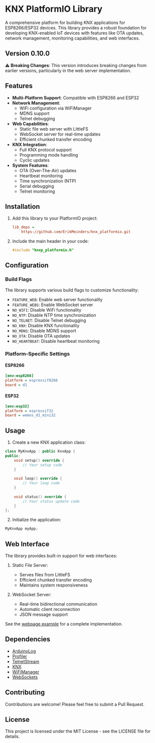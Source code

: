# KNX PlatformIO Library

A comprehensive platform for building KNX applications for ESP8266/ESP32 devices. This library provides a robust foundation for developing KNX-enabled IoT devices with features like OTA updates, network management, monitoring capabilities, and web interfaces.

## Version 0.10.0

⚠️ **Breaking Changes**: This version introduces breaking changes from earlier versions, particularly in the web server implementation.

## Features

- **Multi-Platform Support**: Compatible with ESP8266 and ESP32
- **Network Management**:
  - WiFi configuration via WiFiManager
  - MDNS support
  - Telnet debugging
- **Web Capabilities**:
  - Static file web server with LittleFS
  - WebSocket server for real-time updates
  - Efficient chunked transfer encoding
- **KNX Integration**:
  - Full KNX protocol support
  - Programming mode handling
  - Cyclic updates
- **System Features**:
  - OTA (Over-The-Air) updates
  - Heartbeat monitoring
  - Time synchronization (NTP)
  - Serial debugging
  - Telnet monitoring

## Installation

1. Add this library to your PlatformIO project:
   ```ini
   lib_deps =
       https://github.com/ErikMeinders/knx_platformio.git
   ```

2. Include the main header in your code:
   ```cpp
   #include "knxp_platformio.h"
   ```

## Configuration

### Build Flags

The library supports various build flags to customize functionality:

- `FEATURE_WEB`: Enable web server functionality
- `FEATURE_WEBS`: Enable WebSocket server
- `NO_WIFI`: Disable WiFi functionality
- `NO_NTP`: Disable NTP time synchronization
- `NO_TELNET`: Disable Telnet debugging
- `NO_KNX`: Disable KNX functionality
- `NO_MDNS`: Disable MDNS support
- `NO_OTA`: Disable OTA updates
- `NO_HEARTBEAT`: Disable heartbeat monitoring

### Platform-Specific Settings

#### ESP8266
```ini
[env:esp8266]
platform = espressif8266
board = d1
```

#### ESP32
```ini
[env:esp32]
platform = espressif32
board = wemos_d1_mini32
```

## Usage

1. Create a new KNX application class:
```cpp
class MyKnxApp : public KnxApp {
public:
    void setup() override {
        // Your setup code
    }
    
    void loop() override {
        // Your loop code
    }
    
    void status() override {
        // Your status update code
    }
};
```

2. Initialize the application:
```cpp
MyKnxApp myApp;
```

## Web Interface

The library provides built-in support for web interfaces:

1. Static File Server:
   - Serves files from LittleFS
   - Efficient chunked transfer encoding
   - Maintains system responsiveness

2. WebSocket Server:
   - Real-time bidirectional communication
   - Automatic client reconnection
   - JSON message support

See the [webpage example](examples/webpage/README.md) for a complete implementation.

## Dependencies

- [ArduinoLog](https://github.com/thijse/Arduino-Log)
- [Profiler](https://github.com/erikmeinders/profiler)
- [TelnetStream](https://github.com/jandrassy/TelnetStream)
- [KNX](https://github.com/thelsing/knx)
- [WiFiManager](https://github.com/tzapu/WiFiManager)
- [WebSockets](https://github.com/Links2004/arduinoWebSockets)

## Contributing

Contributions are welcome! Please feel free to submit a Pull Request.

## License

This project is licensed under the MIT License - see the LICENSE file for details.
